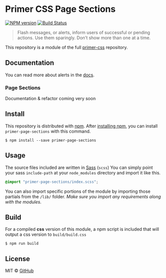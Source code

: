 # Primer CSS Page Sections

[![NPM version](http://img.shields.io/npm/v/primer-page-sections.svg)](https://www.npmjs.org/package/primer-page-sections)
[![Build Status](https://travis-ci.org/primer/primer-page-sections.svg?branch=master)](https://travis-ci.org/primer/primer-page-sections)

> Flash messages, or alerts, inform users of successful or pending actions. Use them sparingly. Don’t show more than one at a time.

This repository is a module of the full [primer-css][primer] repository.

## Documentation

You can read more about alerts in the [docs][docs].

<!-- %docs
title: Page sections
homepage: https://github.com/primer/primer-page-sections
status: In review
-->

### Page Sections

Documentation & refactor coming very soon

<!-- %enddocs -->

## Install

This repository is distributed with [npm][npm]. After [installing npm][install-npm], you can install `primer-page-sections` with this command.

```
$ npm install --save primer-page-sections
```

## Usage

The source files included are written in [Sass][sass] (`scss`) You can simply point your sass `include-path` at your `node_modules` directory and import it like this.

```scss
@import "primer-page-sections/index.scss";
```

You can also import specific portions of the module by importing those partials from the `/lib/` folder. _Make sure you import any requirements along with the modules._

## Build

For a compiled **css** version of this module, a npm script is included that will output a css version to `build/build.css`

```
$ npm run build
```

## License

MIT &copy; [GitHub](https://github.com/)

[primer]: https://github.com/primer/primer
[primer-support]: https://github.com/primer/primer-support
[support]: https://github.com/primer/primer-support
[docs]: http://primercss.io/
[npm]: https://www.npmjs.com/
[install-npm]: https://docs.npmjs.com/getting-started/installing-node
[sass]: http://sass-lang.com/
